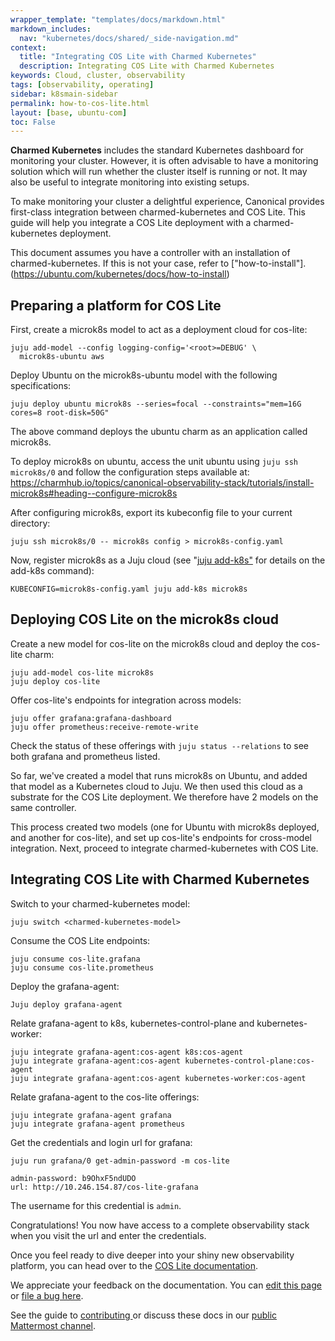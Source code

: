 ```yaml
---
wrapper_template: "templates/docs/markdown.html"
markdown_includes:
  nav: "kubernetes/docs/shared/_side-navigation.md"
context:
  title: "Integrating COS Lite with Charmed Kubernetes"
  description: Integrating COS Lite with Charmed Kubernetes
keywords: Cloud, cluster, observability
tags: [observability, operating]
sidebar: k8smain-sidebar
permalink: how-to-cos-lite.html
layout: [base, ubuntu-com]
toc: False
---
```


**Charmed Kubernetes** includes the standard Kubernetes dashboard for
monitoring your cluster. However, it is often advisable to have a monitoring
solution which will run whether the cluster itself is running or not. It may
also be useful to integrate monitoring into existing setups.

To make monitoring your cluster a delightful experience, Canonical provides
first-class integration between charmed-kubernetes and COS Lite. This guide
will help you integrate a COS Lite deployment with a charmed-kubernetes deployment.

This document assumes you have a controller with an installation of
charmed-kubernetes. If this is not your case, refer to
["how-to-install"].(<https://ubuntu.com/kubernetes/docs/how-to-install>)

## Preparing a platform for COS Lite

First, create a microk8s model to act as a deployment cloud for cos-lite:

```
juju add-model --config logging-config='<root>=DEBUG' \
  microk8s-ubuntu aws
```

Deploy Ubuntu on the microk8s-ubuntu model with the following specifications:

```
juju deploy ubuntu microk8s --series=focal --constraints="mem=16G cores=8 root-disk=50G"
```

The above command deploys the ubuntu charm as an application called microk8s.

To deploy microk8s on ubuntu, access the unit ubuntu using `juju ssh microk8s/0`
and follow the configuration steps available at: <https://charmhub.io/topics/canonical-observability-stack/tutorials/install-microk8s#heading--configure-microk8s>

After configuring microk8s, export its kubeconfig file to your current directory:

```
juju ssh microk8s/0 -- microk8s config > microk8s-config.yaml
```

Now, register microk8s as a Juju cloud (see "[juju
add-k8s"](https://juju.is/docs/juju/juju-add-k8s) for details on the add-k8s
command):

```
KUBECONFIG=microk8s-config.yaml juju add-k8s microk8s
```

## Deploying COS Lite on the microk8s cloud

Create a new model for cos-lite on the microk8s cloud and deploy the cos-lite charm:

```
juju add-model cos-lite microk8s
juju deploy cos-lite
```

Offer cos-lite's endpoints for integration across models:

```
juju offer grafana:grafana-dashboard
juju offer prometheus:receive-remote-write
```

Check the status of these offerings with `juju status --relations` to see
both grafana and prometheus listed.

So far, we've created a model that runs microk8s on Ubuntu, and added that
model as a Kubernetes cloud to Juju. We then used this cloud as a substrate
for the COS Lite deployment. We therefore have 2 models on the same controller.

This process created two models (one for Ubuntu with microk8s deployed, and
another for cos-lite), and set up cos-lite's endpoints for cross-model
integration. Next, proceed to integrate charmed-kubernetes with COS Lite.

## Integrating COS Lite with Charmed Kubernetes

Switch to your charmed-kubernetes model:

`juju switch <charmed-kubernetes-model>`

Consume the COS Lite endpoints:

```
juju consume cos-lite.grafana
juju consume cos-lite.prometheus
```

Deploy the grafana-agent:

```
Juju deploy grafana-agent
```

Relate grafana-agent to k8s, kubernetes-control-plane and kubernetes-worker:

```
juju integrate grafana-agent:cos-agent k8s:cos-agent
juju integrate grafana-agent:cos-agent kubernetes-control-plane:cos-agent
juju integrate grafana-agent:cos-agent kubernetes-worker:cos-agent
```

Relate grafana-agent to the cos-lite offerings:

```
juju integrate grafana-agent grafana
juju integrate grafana-agent prometheus
```

Get the credentials and login url for grafana:

```
juju run grafana/0 get-admin-password -m cos-lite

admin-password: b9OhxF5ndUDO
url: http://10.246.154.87/cos-lite-grafana
```

The username for this credential is `admin`.

Congratulations! You now have access to a complete observability stack when you
visit the url and enter the credentials.

Once you feel ready to dive deeper into your shiny new observability platform,
you can head over to the [COS Lite documentation](https://charmhub.io/topics/canonical-observability-stack).

<!-- FEEDBACK -->
<div class="p-notification--information">
  <div class="p-notification__content">
    <p class="p-notification__message">We appreciate your feedback on the documentation. You can
    <a href="https://github.com/charmed-kubernetes/kubernetes-docs/edit/main/pages/k8s/how-to-cos-lite.md" >edit this page</a>
    or
    <a href="https://github.com/charmed-kubernetes/kubernetes-docs/issues/new">file a bug here</a>.</p>
    <p>See the guide to <a href="/kubernetes/docs/how-to-contribute"> contributing </a> or discuss these docs in our <a href="https://chat.charmhub.io/charmhub/channels/kubernetes"> public Mattermost channel</a>.</p>
  </div>
</div>
